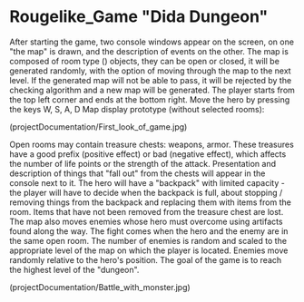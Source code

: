 # Rougelike_Game "Dida Dungeon"

After starting the game, two console windows appear on the screen, on one "the map" is drawn, and the description of events on the other.
The map is composed of room type () objects, they can be open or closed, it will be generated randomly, with the option of moving through the map to the next level. If the generated map will not be able to pass, it will be rejected by the checking algorithm and a new map will be generated. The player starts from the top left corner and ends at the bottom right. Move the hero by pressing the keys W, S, A, D
Map display prototype (without selected rooms):

(projectDocumentation/First_look_of_game.jpg)
 
 
Open rooms may contain treasure chests: weapons, armor.
These treasures have a good prefix (positive effect) or bad (negative effect), which affects the number of life points or the strength of the attack. Presentation and description of things that "fall out" from the chests will appear in the console next to it. The hero will have a "backpack" with limited capacity - the player will have to decide when the backpack is full,
about stopping / removing things from the backpack and replacing them with items from the room. Items that have not been removed from the treasure chest are lost.
The map also moves enemies whose hero must overcome using artifacts found along the way. The fight comes when the hero and the enemy are in the same open room. The number of enemies is random and scaled to the appropriate level of the map on which the player is located. Enemies move randomly relative to the hero's position.
The goal of the game is to reach the highest level of the "dungeon".

(projectDocumentation/Battle_with_monster.jpg)